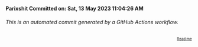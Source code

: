 **Parixshit Committed on: Sat, 13 May 2023 11:04:26 AM** <!-- e2077eec-1508-4360-ac40-f7a59c3c39d5 -->

###### This is an automated commit generated by a GitHub Actions workflow.

<div align="right"><sub><sup><a href="https://github.com/Parixshit/AutoCommit.git">Read me</a></sup></sub></div>
